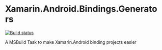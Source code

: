 # Xamarin.Android.Bindings.Generators

[![Build status][badge]](ci)

A MSBuild Task to make Xamarin.Android binding projects easier

[badge]: https://ci.appveyor.com/api/projects/status/ee9grjpxpb8dkc7v?svg=true
[ci]: https://ci.appveyor.com/project/mattleibow/xamarin-android-bindings-generators
